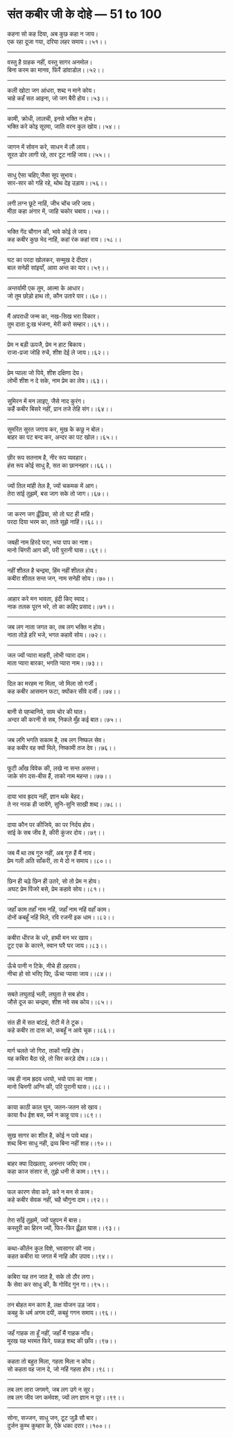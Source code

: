 # संत कबीर जी के दोहे — 51 to 100

कहना सो कह दिया, अब कुछ कहा न जाय।\
एक रहा दूजा गया, दरिया लहर समाय।।५१।।

---

वस्तु है ग्राहक नहीं, वस्तु सागर अनमोल।\
बिना करम का मानव, फिरैं डांवाडोल।।५२।।

---

कली खोटा जग आंधरा, शब्द न माने कोय।\
चाहे कहँ सत आइना, जो जग बैरी होय।।५३।।

---

कामी, क्रोधी, लालची, इनसे भक्ति न होय।\
भक्ति करे कोइ सूरमा, जाति वरन कुल खोय।।५४।।

---

जागन में सोवन करे, साधन में लौ लाय।\
सूरत डोर लागी रहे, तार टूट नाहिं जाय।।५५।।

---

साधु ऐसा चहिए,जैसा सूप सुभाय।\
सार-सार को गहि रहे, थोथ देइ उड़ाय।।५६।।

---

लगी लग्न छूटे नाहिं, जीभ चोंच जरि जाय।\
मीठा कहा अंगार में, जाहि चकोर चबाय।।५७।।

---

भक्ति गेंद चौगान की, भावे कोई ले जाय।\
कह कबीर कुछ भेद नाहिं, कहां रंक कहां राय।।५८।।

---

घट का परदा खोलकर, सन्मुख दे दीदार।\
बाल सनेही सांइयाँ, आवा अन्त का यार।।५९।।

---

अन्तर्यामी एक तुम, आत्मा के आधार।\
जो तुम छोड़ो हाथ तो, कौन उतारे पार।।६०।।

---

मैं अपराधी जन्म का, नख-सिख भरा विकार।\
तुम दाता दु:ख भंजना, मेरी करो सम्हार।।६१।।

---

प्रेम न बड़ी ऊपजै, प्रेम न हाट बिकाय।\
राजा-प्रजा जोहि रुचें, शीश देई ले जाय।।६२।।

---

प्रेम प्याला जो पिये, शीश दक्षिणा देय।\
लोभी शीश न दे सके, नाम प्रेम का लेय।।६३।।

---

सुमिरन में मन लाइए, जैसे नाद कुरंग।\
कहैं कबीर बिसरे नहीं, प्रान तजे तेहि संग।।६४।।

---

सुमरित सुरत जगाय कर, मुख के कछु न बोल।\
बाहर का पट बन्द कर, अन्दर का पट खोल।।६५।।

---

छीर रूप सतनाम है, नीर रूप व्यवहार।\
हंस रूप कोई साधु है, सत का छाननहार।।६६।।

---

ज्यों तिल मांही तेल है, ज्यों चकमक में आग।\
तेरा सांई तुझमें, बस जाग सके तो जाग।।६७।।

---

जा करण जग ढ़ूँढ़िया, सो तो घट ही मांहि।\
परदा दिया भरम का, ताते सूझे नाहिं।।६८।।

---

जबही नाम हिरदे घरा, भया पाप का नाश।\
मानो चिंगरी आग की, परी पुरानी घास।।६९।।

---

नहीं शीतल है चन्द्रमा, हिंम नहीं शीतल होय।\
कबीरा शीतल सन्त जन, नाम सनेही सोय।।७०।।

---

आहार करे मन भावता, इंदी किए स्वाद।\
नाक तलक पूरन भरे, तो का कहिए प्रसाद।।७१।।

---

जब लग नाता जगत का, तब लग भक्ति न होय।\
नाता तोड़े हरि भजे, भगत कहावें सोय।।७२।।

---

जल ज्यों प्यारा माहरी, लोभी प्यारा दाम।\
माता प्यारा बारका, भगति प्यारा नाम।।७३।।

---

दिल का मरहम ना मिला, जो मिला सो गर्जी।\
कह कबीर आसमान फटा, क्योंकर सीवे दर्जी।।७४।।

---

बानी से पह्चानिये, साम चोर की घात।\
अन्दर की करनी से सब, निकले मुँह कई बात।।७५।।

---

जब लगि भगति सकाम है, तब लग निष्फल सेव।\
कह कबीर वह क्यों मिले, निष्कामी तज देव।।७६।।

---

फूटी आँख विवेक की, लखे ना सन्त असन्त।\
जाके संग दस-बीस हैं, ताको नाम महन्त।।७७।।

---

दाया भाव ह्र्दय नहीं, ज्ञान थके बेहद।\
ते नर नरक ही जायेंगे, सुनि-सुनि साखी शब्द।।७८।।

---

दाया कौन पर कीजिये, का पर निर्दय होय।\
सांई के सब जीव है, कीरी कुंजर दोय।।७९।।

---

जब मैं था तब गुरु नहीं, अब गुरु हैं मैं नाय।\
प्रेम गली अति साँकरी, ता मे दो न समाय।।८०।।

---

छिन ही चढ़े छिन ही उतरे, सो तो प्रेम न होय।\
अघट प्रेम पिंजरे बसे, प्रेम कहावे सोय।।८१।।

---

जहाँ काम तहाँ नाम नहिं, जहाँ नाम नहिं वहाँ काम।\
दोनों कबहूँ नहिं मिले, रवि रजनी इक धाम।।८२।।

---

कबीरा धीरज के धरे, हाथी मन भर खाय।\
टूट एक के कारने, स्वान घरै घर जाय।।८३।।

---

ऊँचे पानी न टिके, नीचे ही ठहराय।\
नीचा हो सो भरिए पिए, ऊँचा प्यासा जाय।।८४।।

---

सबते लघुताई भली, लघुता ते सब होय।\
जौसे दूज का चन्द्रमा, शीश नवे सब कोय।।८५।।

---

संत ही में सत बांटई, रोटी में ते टूक।\
कहे कबीर ता दास को, कबहूँ न आवे चूक।।८६।।

---

मार्ग चलते जो गिरा, ताकों नाहि दोष।\
यह कबिरा बैठा रहे, तो सिर करड़े दोष।।८७।।

---

जब ही नाम ह्रदय धरयो, भयो पाप का नाश।\
मानो चिनगी अग्नि की, परि पुरानी घास।।८८।।

---

काया काठी काल घुन, जतन-जतन सो खाय।\
काया वैध ईश बस, मर्म न काहू पाय।।८९।।

---

सुख सागर का शील है, कोई न पावे थाह।\
शब्द बिना साधु नही, द्रव्य बिना नहीं शाह।।९०।।

---

बाहर क्या दिखलाए, अनन्तर जपिए राम।\
कहा काज संसार से, तुझे धनी से काम।।९१।।

---

फल कारण सेवा करे, करे न मन से काम।\
कहे कबीर सेवक नहीं, चहै चौगुना दाम।।९२।।

---

तेरा साँई तुझमें, ज्यों पहुपन में बास।\
कस्तूरी का हिरन ज्यों, फिर-फिर ढ़ूँढ़त घास।।९३।।

---

कथा-कीर्तन कुल विशे, भवसागर की नाव।\
कहत कबीरा या जगत में नाहि और उपाव।।९४।।

---

कबिरा यह तन जात है, सके तो ठौर लगा।\
कै सेवा कर साधु की, कै गोविंद गुन गा।।९५।।

---

तन बोहत मन काग है, लक्ष योजन उड़ जाय।\
कबहु के धर्म अगम दयी, कबहुं गगन समाय।।९६।।

---

जहँ गाहक ता हूँ नहीं, जहाँ मैं गाहक नाँय।\
मूरख यह भरमत फिरे, पकड़ शब्द की छाँय।।९७।।

---

कहता तो बहुत मिला, गहता मिला न कोय।\
सो कहता वह जान दे, जो नहिं गहता होय।।९८।।

---

तब लग तारा जगमगे, जब लग उगे न सूर।\
तब लग जीव जग कर्मवश, ज्यों लग ज्ञान न पूर।।९९।।

---

सोना, सज्जन, साधु जन, टूट जुड़ै सौ बार।\
दुर्जन कुम्भ कुम्हार के, ऐके धका दरार।।१००।।
